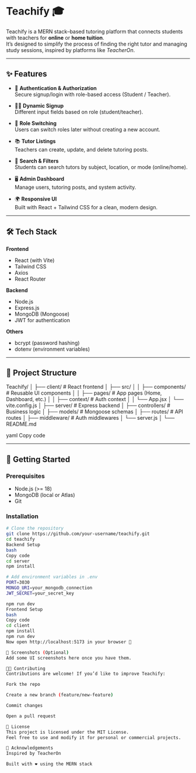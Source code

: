 # Teachify 🎓

Teachify is a MERN stack–based tutoring platform that connects students with teachers for **online** or **home tuition**.  
It’s designed to simplify the process of finding the right tutor and managing study sessions, inspired by platforms like _TeacherOn_.

---

## ✨ Features

- 🔐 **Authentication & Authorization**  
  Secure signup/login with role-based access (Student / Teacher).

- 👩‍🏫 **Dynamic Signup**  
  Different input fields based on role (student/teacher).

- 🔄 **Role Switching**  
  Users can switch roles later without creating a new account.

- 📚 **Tutor Listings**  
  Teachers can create, update, and delete tutoring posts.

- 🔎 **Search & Filters**  
  Students can search tutors by subject, location, or mode (online/home).

- 🖥️ **Admin Dashboard**  
  Manage users, tutoring posts, and system activity.

- 🌍 **Responsive UI**  
  Built with React + Tailwind CSS for a clean, modern design.

---

## 🛠️ Tech Stack

**Frontend**

- React (with Vite)
- Tailwind CSS
- Axios
- React Router

**Backend**

- Node.js
- Express.js
- MongoDB (Mongoose)
- JWT for authentication

**Others**

- bcrypt (password hashing)
- dotenv (environment variables)

---

## 📂 Project Structure

Teachify/
│
├── client/ # React frontend
│ ├── src/
│ │ ├── components/ # Reusable UI components
│ │ ├── pages/ # App pages (Home, Dashboard, etc.)
│ │ ├── context/ # Auth context
│ │ └── App.jsx
│ └── vite.config.js
│
├── server/ # Express backend
│ ├── controllers/ # Business logic
│ ├── models/ # Mongoose schemas
│ ├── routes/ # API routes
│ ├── middleware/ # Auth middlewares
│ └── server.js
│
└── README.md

yaml
Copy code

---

## 🚀 Getting Started

### Prerequisites

- Node.js (>= 18)
- MongoDB (local or Atlas)
- Git

### Installation

```bash
# Clone the repository
git clone https://github.com/your-username/teachify.git
cd teachify
Backend Setup
bash
Copy code
cd server
npm install

# Add environment variables in .env
PORT=3030
MONGO_URI=your_mongodb_connection
JWT_SECRET=your_secret_key

npm run dev
Frontend Setup
bash
Copy code
cd client
npm install
npm run dev
Now open http://localhost:5173 in your browser 🎉

📸 Screenshots (Optional)
Add some UI screenshots here once you have them.

🧑‍💻 Contributing
Contributions are welcome! If you’d like to improve Teachify:

Fork the repo

Create a new branch (feature/new-feature)

Commit changes

Open a pull request

📜 License
This project is licensed under the MIT License.
Feel free to use and modify it for personal or commercial projects.

🙌 Acknowledgements
Inspired by TeacherOn

Built with ❤️ using the MERN stack
```
